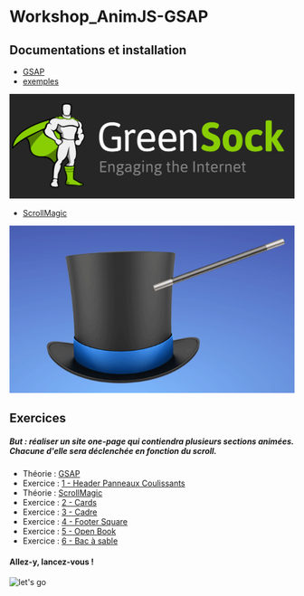 # Workshop_AnimJS-GSAP

## Documentations et installation
*	[GSAP](https://greensock.com/get-started-js)
* [exemples](https://greensock.com/examples-showcases)

![GSAP](https://github.com/tonidano/Workshop_AnimJS-GSAP/blob/master/assets/images/greensock-logo.svg)

* [ScrollMagic](http://scrollmagic.io/docs/index.html#toc6)

![Scrollmagic](https://github.com/tonidano/Workshop_AnimJS-GSAP/blob/master/assets/images/scrollmagic.gif)

## Exercices
##### But : réaliser un site one-page qui contiendra plusieurs sections animées. Chacune d'elle sera déclenchée en fonction du scroll.

* Théorie : [GSAP](./GSAP)
* Exercice : [1 - Header Panneaux Coulissants](./Exercice_1)
* Théorie : [ScrollMagic](./ScrollMagic)
* Exercice : [2 - Cards](./Exercice_2)
* Exercice : [3 - Cadre](./Exercice_3)
* Exercice : [4 - Footer Square](./Exercice_4)
* Exercice : [5 - Open Book](./Exercice_5)
* Exercice : [6 - Bac à sable](./Bac_a_sable)

#### Allez-y, lancez-vous !
![let's go](https://media.giphy.com/media/zG0b0l4jnZMre/giphy.gif)

